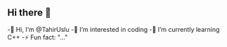 ## Hi there 👋

 -👋 Hi, I’m @TahirUslu
 -👀 I’m interested in coding
 -🌱 I’m currently learning C++
 -⚡ Fun fact: "..."
